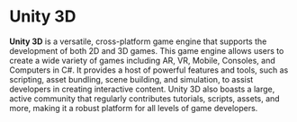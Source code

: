 # Unity 3D

**Unity 3D** is a versatile, cross-platform game engine that supports the development of both 2D and 3D games. This game engine allows users to create a wide variety of games including AR, VR, Mobile, Consoles, and Computers in C#. It provides a host of powerful features and tools, such as scripting, asset bundling, scene building, and simulation, to assist developers in creating interactive content. Unity 3D also boasts a large, active community that regularly contributes tutorials, scripts, assets, and more, making it a robust platform for all levels of game developers.
